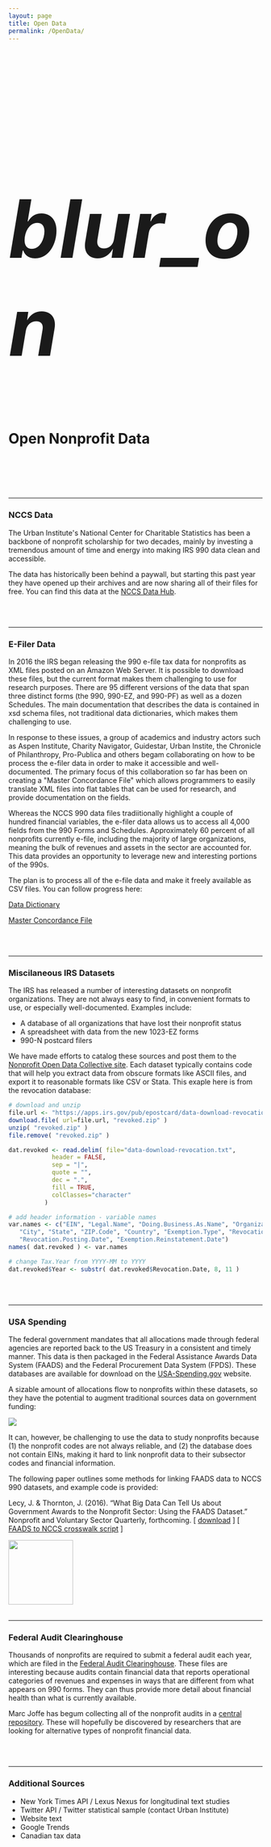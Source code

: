 ```yaml
---
layout: page
title: Open Data
permalink: /OpenData/
---
```


<br>
<br>

<div class="icon-block">
   <h1 class="center black-text" style="font-size:160px;"><i class="large material-icons">blur_on</i></h1>
   <h1 class="center orange-text">Open Nonprofit Data</h1>
</div>


<br>
<br>
<br>
<br>








------------------------------------------  

### NCCS Data

The Urban Institute's National Center for Charitable Statistics has been a backbone of nonprofit scholarship for two decades, mainly by investing a tremendous amount of time and energy into making IRS 990 data clean and accessible. 

The data has historically been behind a paywall, but starting this past year they have opened up their archives and are now sharing all of their files for free. You can find this data at the [NCCS Data Hub](http://nccs-data.urban.org/index.php).

<br>
<br>

------------------------------------------  

### E-Filer Data

In 2016 the IRS began releasing the 990 e-file tax data for nonprofits as XML files posted on an Amazon Web Server. It is possible to download these files, but the current format makes them challenging to use for research purposes. There are 95 different versions of the data that span three distinct forms (the 990, 990-EZ, and 990-PF) as well as a dozen Schedules. The main documentation that describes the data is contained in xsd schema files, not traditional data dictionaries, which makes them challenging to use.

In response to these issues, a group of academics and industry actors such as Aspen Institute, Charity Navigator, Guidestar, Urban Instite, the Chronicle of Philanthropy, Pro-Publica and others begam collaborating on how to be process the e-filer data in order to make it accessible and well-documented. The primary focus of this collaboration so far has been on creating a "Master Concordance File" which allows programmers to easily translate XML files into flat tables that can be used for research, and provide documentation on the fields. 

Whereas the NCCS 990 data files tradiitionally highlight a couple of hundred financial variables, the e-filer data allows us to access all 4,000 fields from the 990 Forms and Schedules. Approximately 60 percent of all nonprofits currently e-file, including the majority of large organizations, meaning the bulk of revenues and assets in the sector are accounted for. This data provides an opportunity to leverage new and interesting portions of the 990s.

The plan is to process all of the e-file data and make it freely available as CSV files. You can follow progress here:

[Data Dictionary](https://nonprofit-open-data-collective.github.io/irs-efile-master-concordance-file/data_dictionary.html)

[Master Concordance File](https://nonprofit-open-data-collective.github.io/irs-efile-master-concordance-file/)

<br>
<br>

------------------------------------------  

### Miscilaneous IRS Datasets

The IRS has released a number of interesting datasets on nonprofit organizations. They are not always easy to find, in convenient formats to use, or especially well-documented. Examples include:

* A database of all organizations that have lost their nonprofit status
* A spreadsheet with data from the new 1023-EZ forms
* 990-N postcard filers

We have made efforts to catalog these sources and post them to the [Nonprofit Open Data Collective site](https://github.com/Nonprofit-Open-Data-Collective). Each dataset typically contains code that will help you extract data from obscure formats like ASCII files, and export it to reasonable formats like CSV or Stata. This exaple here is from the revocation database:

```r
# download and unzip
file.url <- "https://apps.irs.gov/pub/epostcard/data-download-revocation.zip"
download.file( url=file.url, "revoked.zip" )
unzip( "revoked.zip" )
file.remove( "revoked.zip" )

dat.revoked <- read.delim( file="data-download-revocation.txt", 
            header = FALSE, 
            sep = "|", 
            quote = "",
            dec = ".", 
            fill = TRUE,  
            colClasses="character"
          )

# add header information - variable names
var.names <- c("EIN", "Legal.Name", "Doing.Business.As.Name", "Organization.Address", 
   "City", "State", "ZIP.Code", "Country", "Exemption.Type", "Revocation.Date", 
   "Revocation.Posting.Date", "Exemption.Reinstatement.Date")
names( dat.revoked ) <- var.names

# change Tax.Year from YYYY-MM to YYYY
dat.revoked$Year <- substr( dat.revoked$Revocation.Date, 8, 11 )

```

<br>
<br>

------------------------------------------  

### USA Spending

The federal government mandates that all allocations made through federal agencies are reported back to the US Treasury in a consistent and timely manner. This data is then packaged in the Federal Assistance Awards Data System (FAADS) and the Federal Procurement Data System (FPDS). These databases are available for download on the [USA-Spending.gov](https://www.usaspending.gov/Pages/Default.aspx) website.  

A sizable amount of allocations flow to nonprofits within these datasets, so they have the potential to augment traditional sources data on government funding:

![](./assets/Figure1.png)


It can, however, be challenging to use the data to study nonprofits because (1) the nonprofit codes are not always reliable, and (2) the database does not contain EINs, making it hard to link nonprofit data to their subsector codes and financial information.

The following paper outlines some methods for linking FAADS data to NCCS 990 datasets, and example code is provided:

Lecy, J. & Thornton, J. (2016). “What Big Data Can Tell Us about Government Awards to the Nonprofit Sector: Using the FAADS Dataset.” Nonprofit and Voluntary Sector Quarterly, forthcoming. [ [download](
http://www.lecy.info/s/FAADS-2015-Lecy-Thornton.pdf) ] [ [FAADS to NCCS crosswalk script](https://github.com/lecy/FAADS-NCCS-Crosswalk/blob/master/README.md) ]


<img src="https://github.com/lecy/arnova-2017-workshop/blob/master/assets/Figure1.png?raw=true" style="width:128px;height:128px;">


<br>
<br>

------------------------------------------  

### Federal Audit Clearinghouse

Thousands of nonprofits are required to submit a federal audit each year, which are filed in the [Federal Audit Clearinghouse](https://harvester.census.gov/facdissem/SearchA133.aspx). These files are interesting because audits contain financial data that reports operational categories of revenues and expenses in ways that are different from what appears on 990 forms. They can thus provide more detail about financial health than what is currently available.

Marc Joffe has begum collecting all of the nonprofit audits in a [central repository](http://www.govwiki.info/pdfs/Non-Profit/). These will hopefully be discovered by researchers that are looking for alternative types of nonprofit financial data. 




<br>
<br>

------------------------------------------  

### Additional Sources

* New York Times API / Lexus Nexus for longitudinal text studies
* Twitter API / Twitter statistical sample (contact Urban Institute)
* Website text
* Google Trends
* Canadian tax data

<br>
<br> 
<br>
